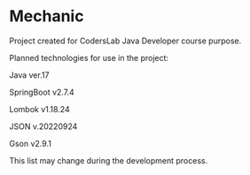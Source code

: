 # Mechanic
Project created for CodersLab Java Developer course purpose.

Planned technologies for use in the project:

Java ver.17

SpringBoot v2.7.4

Lombok v1.18.24

JSON v.20220924

Gson v2.9.1

This list may change during the development process.
